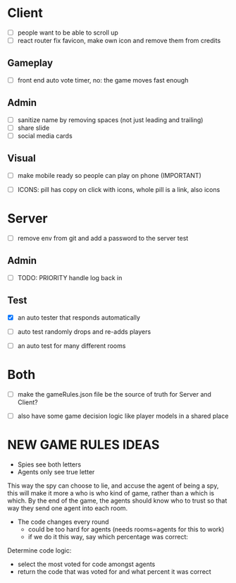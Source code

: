 
# Client

- [ ] people want to be able to scroll up
- [ ] react router fix favicon, make own icon and remove them from credits

## Gameplay

- [ ] front end auto vote timer, no: the game moves fast enough

## Admin
- [ ] sanitize name by removing spaces (not just leading and trailing)
- [ ] share slide
- [ ] social media cards

## Visual
- [ ] make mobile ready so people can play on phone (IMPORTANT)
- [ ] ICONS: pill has copy on click with icons, whole pill is a link, also icons


# Server

- [ ] remove env from git and add a password to the server test

## Admin
- [ ] TODO: PRIORITY handle log back in

## Test
- [x] an auto tester that responds automatically
- [ ] auto test randomly drops and re-adds players
- [ ] an auto test for many different rooms



# Both
- [ ] make the gameRules.json file be the source of truth for Server and Client?
- [ ] also have some game decision logic like player models in a shared place



# NEW GAME RULES IDEAS

- Spies see both letters
- Agents only see true letter

This way the spy can choose to lie, and accuse the agent of being a spy, this will make it more a who is who kind of game, rather than a which is which. By the end of the game, the agents should know who to trust so that way they send one agent into each room.

- The code changes every round
  - could be too hard for agents (needs rooms=agents for this to work)
  - if we do it this way, say which percentage was correct:

Determine code logic:
  - select the most voted for code amongst agents
  - return the code that was voted for and what percent it was correct
